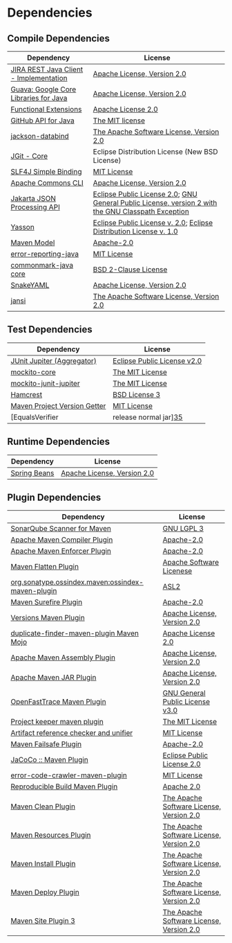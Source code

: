 <!-- @formatter:off -->
# Dependencies

## Compile Dependencies

| Dependency                                  | License                                                                                                        |
| ------------------------------------------- | -------------------------------------------------------------------------------------------------------------- |
| [JIRA REST Java Client - Implementation][0] | [Apache License, Version 2.0][1]                                                                               |
| [Guava: Google Core Libraries for Java][2]  | [Apache License, Version 2.0][3]                                                                               |
| [Functional Extensions][4]                  | [Apache License 2.0][5]                                                                                        |
| [GitHub API for Java][6]                    | [The MIT license][7]                                                                                           |
| [jackson-databind][8]                       | [The Apache Software License, Version 2.0][9]                                                                  |
| [JGit - Core][10]                           | Eclipse Distribution License (New BSD License)                                                                 |
| [SLF4J Simple Binding][11]                  | [MIT License][12]                                                                                              |
| [Apache Commons CLI][13]                    | [Apache License, Version 2.0][9]                                                                               |
| [Jakarta JSON Processing API][14]           | [Eclipse Public License 2.0][15]; [GNU General Public License, version 2 with the GNU Classpath Exception][16] |
| [Yasson][17]                                | [Eclipse Public License v. 2.0][18]; [Eclipse Distribution License v. 1.0][19]                                 |
| [Maven Model][20]                           | [Apache-2.0][9]                                                                                                |
| [error-reporting-java][21]                  | [MIT License][22]                                                                                              |
| [commonmark-java core][23]                  | [BSD 2-Clause License][24]                                                                                     |
| [SnakeYAML][25]                             | [Apache License, Version 2.0][3]                                                                               |
| [jansi][26]                                 | [The Apache Software License, Version 2.0][3]                                                                  |

## Test Dependencies

| Dependency                                | License                           |
| ----------------------------------------- | --------------------------------- |
| [JUnit Jupiter (Aggregator)][27]          | [Eclipse Public License v2.0][28] |
| [mockito-core][29]                        | [The MIT License][30]             |
| [mockito-junit-jupiter][29]               | [The MIT License][30]             |
| [Hamcrest][31]                            | [BSD License 3][32]               |
| [Maven Project Version Getter][33]        | [MIT License][34]                 |
| [EqualsVerifier | release normal jar][35] | [Apache License, Version 2.0][9]  |

## Runtime Dependencies

| Dependency         | License                          |
| ------------------ | -------------------------------- |
| [Spring Beans][36] | [Apache License, Version 2.0][1] |

## Plugin Dependencies

| Dependency                                              | License                                       |
| ------------------------------------------------------- | --------------------------------------------- |
| [SonarQube Scanner for Maven][37]                       | [GNU LGPL 3][38]                              |
| [Apache Maven Compiler Plugin][39]                      | [Apache-2.0][9]                               |
| [Apache Maven Enforcer Plugin][40]                      | [Apache-2.0][9]                               |
| [Maven Flatten Plugin][41]                              | [Apache Software Licenese][9]                 |
| [org.sonatype.ossindex.maven:ossindex-maven-plugin][42] | [ASL2][3]                                     |
| [Maven Surefire Plugin][43]                             | [Apache-2.0][9]                               |
| [Versions Maven Plugin][44]                             | [Apache License, Version 2.0][9]              |
| [duplicate-finder-maven-plugin Maven Mojo][45]          | [Apache License 2.0][46]                      |
| [Apache Maven Assembly Plugin][47]                      | [Apache License, Version 2.0][9]              |
| [Apache Maven JAR Plugin][48]                           | [Apache License, Version 2.0][9]              |
| [OpenFastTrace Maven Plugin][49]                        | [GNU General Public License v3.0][50]         |
| [Project keeper maven plugin][51]                       | [The MIT License][52]                         |
| [Artifact reference checker and unifier][53]            | [MIT License][54]                             |
| [Maven Failsafe Plugin][55]                             | [Apache-2.0][9]                               |
| [JaCoCo :: Maven Plugin][56]                            | [Eclipse Public License 2.0][57]              |
| [error-code-crawler-maven-plugin][58]                   | [MIT License][59]                             |
| [Reproducible Build Maven Plugin][60]                   | [Apache 2.0][3]                               |
| [Maven Clean Plugin][61]                                | [The Apache Software License, Version 2.0][3] |
| [Maven Resources Plugin][62]                            | [The Apache Software License, Version 2.0][3] |
| [Maven Install Plugin][63]                              | [The Apache Software License, Version 2.0][3] |
| [Maven Deploy Plugin][64]                               | [The Apache Software License, Version 2.0][3] |
| [Maven Site Plugin 3][65]                               | [The Apache Software License, Version 2.0][3] |

[0]: https://ecosystem.atlassian.net/wiki/spaces/JRJC/overview
[1]: https://www.apache.org/licenses/LICENSE-2.0
[2]: https://github.com/google/guava
[3]: http://www.apache.org/licenses/LICENSE-2.0.txt
[4]: https://docs.atlassian.com/fugue-parent/4.1.0/apidocs/io/atlassian/fugue/package-summary.html
[5]: http://www.apache.org/licenses/LICENSE-2.0
[6]: https://github-api.kohsuke.org/
[7]: https://www.opensource.org/licenses/mit-license.php
[8]: https://github.com/FasterXML/jackson
[9]: https://www.apache.org/licenses/LICENSE-2.0.txt
[10]: https://www.eclipse.org/jgit/
[11]: http://www.slf4j.org
[12]: http://www.opensource.org/licenses/mit-license.php
[13]: https://commons.apache.org/proper/commons-cli/
[14]: https://github.com/eclipse-ee4j/jsonp
[15]: https://projects.eclipse.org/license/epl-2.0
[16]: https://projects.eclipse.org/license/secondary-gpl-2.0-cp
[17]: https://projects.eclipse.org/projects/ee4j.yasson
[18]: http://www.eclipse.org/legal/epl-v20.html
[19]: http://www.eclipse.org/org/documents/edl-v10.php
[20]: https://maven.apache.org/ref/3.9.3/maven-model/
[21]: https://github.com/exasol/error-reporting-java/
[22]: https://github.com/exasol/error-reporting-java/blob/main/LICENSE
[23]: https://github.com/commonmark/commonmark-java
[24]: https://opensource.org/licenses/BSD-2-Clause
[25]: https://bitbucket.org/snakeyaml/snakeyaml
[26]: http://fusesource.github.io/jansi
[27]: https://junit.org/junit5/
[28]: https://www.eclipse.org/legal/epl-v20.html
[29]: https://github.com/mockito/mockito
[30]: https://github.com/mockito/mockito/blob/main/LICENSE
[31]: http://hamcrest.org/JavaHamcrest/
[32]: http://opensource.org/licenses/BSD-3-Clause
[33]: https://github.com/exasol/maven-project-version-getter/
[34]: https://github.com/exasol/maven-project-version-getter/blob/main/LICENSE
[35]: https://www.jqno.nl/equalsverifier
[36]: https://github.com/spring-projects/spring-framework
[37]: http://sonarsource.github.io/sonar-scanner-maven/
[38]: http://www.gnu.org/licenses/lgpl.txt
[39]: https://maven.apache.org/plugins/maven-compiler-plugin/
[40]: https://maven.apache.org/enforcer/maven-enforcer-plugin/
[41]: https://www.mojohaus.org/flatten-maven-plugin/
[42]: https://sonatype.github.io/ossindex-maven/maven-plugin/
[43]: https://maven.apache.org/surefire/maven-surefire-plugin/
[44]: https://www.mojohaus.org/versions/versions-maven-plugin/
[45]: https://github.com/basepom/duplicate-finder-maven-plugin
[46]: http://www.apache.org/licenses/LICENSE-2.0.html
[47]: https://maven.apache.org/plugins/maven-assembly-plugin/
[48]: https://maven.apache.org/plugins/maven-jar-plugin/
[49]: https://github.com/itsallcode/openfasttrace-maven-plugin
[50]: https://www.gnu.org/licenses/gpl-3.0.html
[51]: https://github.com/exasol/project-keeper/
[52]: https://github.com/exasol/project-keeper/blob/main/LICENSE
[53]: https://github.com/exasol/artifact-reference-checker-maven-plugin/
[54]: https://github.com/exasol/artifact-reference-checker-maven-plugin/blob/main/LICENSE
[55]: https://maven.apache.org/surefire/maven-failsafe-plugin/
[56]: https://www.jacoco.org/jacoco/trunk/doc/maven.html
[57]: https://www.eclipse.org/legal/epl-2.0/
[58]: https://github.com/exasol/error-code-crawler-maven-plugin/
[59]: https://github.com/exasol/error-code-crawler-maven-plugin/blob/main/LICENSE
[60]: http://zlika.github.io/reproducible-build-maven-plugin
[61]: http://maven.apache.org/plugins/maven-clean-plugin/
[62]: http://maven.apache.org/plugins/maven-resources-plugin/
[63]: http://maven.apache.org/plugins/maven-install-plugin/
[64]: http://maven.apache.org/plugins/maven-deploy-plugin/
[65]: http://maven.apache.org/plugins/maven-site-plugin/
